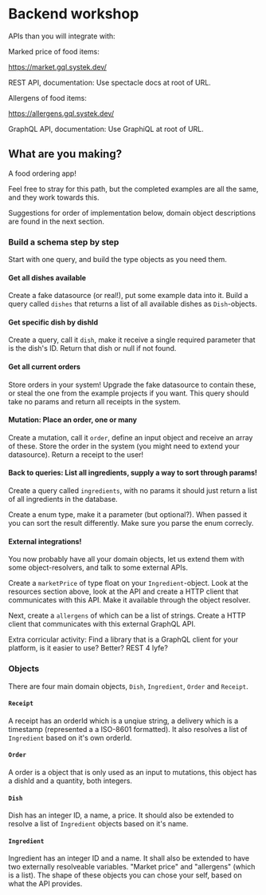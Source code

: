 
# Backend workshop

APIs than you will integrate with:

Marked price of food items:

https://market.gql.systek.dev/

REST API, documentation: Use spectacle docs at root of URL.

Allergens of food items:

https://allergens.gql.systek.dev/

GraphQL API, documentation: Use GraphiQL at root of URL.

## What are you making?

A food ordering app!

Feel free to stray for this path, but the completed examples are all the same, and they work towards this.

Suggestions for order of implementation below, domain object descriptions are found in the next section.

### Build a schema step by step

Start with one query, and build the type objects as you need them.

#### Get all dishes available

Create a fake datasource (or real!), put some example data into it. Build a query called `dishes` that returns a list of all available dishes as `Dish`-objects.

#### Get specific dish by dishId

Create a query, call it `dish`, make it receive a single required parameter that is the dish's ID. Return that dish or null if not found.

#### Get all current orders

Store orders in your system! Upgrade the fake datasource to contain these, or steal the one from the example projects if you want. This query should take no params and return all receipts in the system.

#### Mutation: Place an order, one or many

Create a mutation, call it `order`, define an input object and receive an array of these. Store the order in the system (you might need to extend your datasource). Return a receipt to the user!

#### Back to queries: List all ingredients, supply a way to sort through params!

Create a query called `ingredients`, with no params it should just return a list of all ingredients in the database.

Create a enum type, make it a parameter (but optional?). When passed it you can sort the result differently. Make sure you parse the enum correcly.

#### External integrations!

You now probably have all your domain objects, let us extend them with some object-resolvers, and talk to some external APIs.

Create a `marketPrice` of type float on your `Ingredient`-object. Look at the resources section above, look at the API and create a HTTP client that communicates with this API. Make it available through the object resolver.

Next, create a `allergens` of which can be a list of strings. Create a HTTP client that communicates with this external GraphQL API.

Extra corricular activity: Find a library that is a GraphQL client for your platform, is it easier to use? Better? REST 4 lyfe?

### Objects

There are four main domain objects, `Dish`, `Ingredient`, `Order` and `Receipt`.

#### `Receipt`

A receipt has an orderId which is a unqiue string, a delivery which is a timestamp (represented a a ISO-8601 formatted). It also resolves a list of `Ingredient` based on it's own orderId.

#### `Order`

A order is a object that is only used as an input to mutations, this object has a dishId and a quantity, both integers.

#### `Dish`

Dish has an integer ID, a name, a price. It should also be extended to resolve a list of `Ingredient` objects based on it's name.

#### `Ingredient`

Ingredient has an integer ID and a name. It shall also be extended to have two externally resolveable variables. "Market price" and "allergens" (which is a list). The shape of these objects you can chose your self, based on what the API provides.